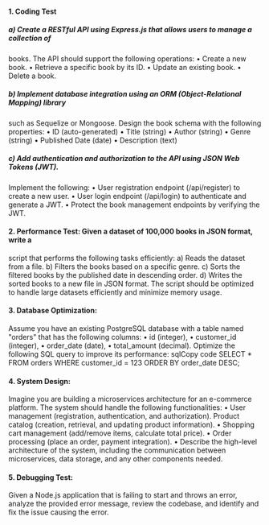 #### 1. Coding Test

##### a) Create a RESTful API using Express.js that allows users to manage a collection of 
books. The API should support the following operations:
• Create a new book.
• Retrieve a specific book by its ID.
• Update an existing book.
• Delete a book.

##### b) Implement database integration using an ORM (Object-Relational Mapping) library 
such as Sequelize
or Mongoose. Design the book schema with the following properties:
• ID (auto-generated)
• Title (string)
• Author (string)
• Genre (string)
• Published Date (date)
• Description (text)
##### c) Add authentication and authorization to the API using JSON Web Tokens (JWT). 
Implement the following:
• User registration endpoint (/api/register) to create a new user.
• User login endpoint (/api/login) to authenticate and generate a JWT.
• Protect the book management endpoints by verifying the JWT.

#### 2. Performance Test: Given a dataset of 100,000 books in JSON format, write a 
script that performs the following tasks efficiently:
a) Reads the dataset from a file. 
b) Filters the books based on a specific genre. 
c) Sorts the filtered books
by the published date in descending order. 
d) Writes the sorted books to a new file in JSON format.
The script should be optimized to handle large datasets efficiently and 
minimize memory usage.

 #### 3. Database Optimization:
Assume you have an existing PostgreSQL database with a table named "orders" that 
has the following columns: 
• id (integer), 
• customer_id (integer), 
• order_date (date), 
• total_amount (decimal).
Optimize the following SQL query to improve its performance:
sqlCopy code
SELECT * FROM orders WHERE customer_id = 123 ORDER BY order_date DESC;

#### 4. System Design:
Imagine you are building a microservices architecture for an e-commerce platform. 
The system should handle the following functionalities:
• User management (registration, authentication, and authorization).
Product catalog (creation, retrieval, and updating product information).
• Shopping cart management (add/remove items, calculate total price).
• Order processing (place an order, payment integration).
• Describe the high-level architecture of the system, including the 
communication between microservices, data storage, and any other 
components needed.

#### 5. Debugging Test: 
Given a Node.js application that is failing to start and throws an 
error, analyze the provided error message, review the codebase, and identify and fix 
the issue causing the error.